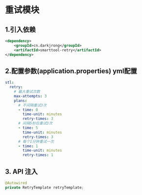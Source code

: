 # 重试模块

## 1.引入依赖
```xml
<dependency>
    <groupId>cn.darkjrong</groupId>
    <artifactId>smarttool-retry</artifactId>
</dependency>
```

## 2.配置参数(application.properties)  yml配置
```yaml
stl:
  retry:
    # 最大重试次数
    max-attempts: 3
    plans:
      # 不间隔重试3次
      - time: 0
        time-unit: minutes
        retry-times: 3
      # 间隔5秒后重试3次
      - time: 5
        time-unit: minutes
        retry-times: 3
      # 每个1分钟重试一次
      - time: 1
        time-unit: minutes
        retry-times: 1
```
## 3. API 注入
```java
@Autowired
private RetryTemplate retryTemplate;            
```













